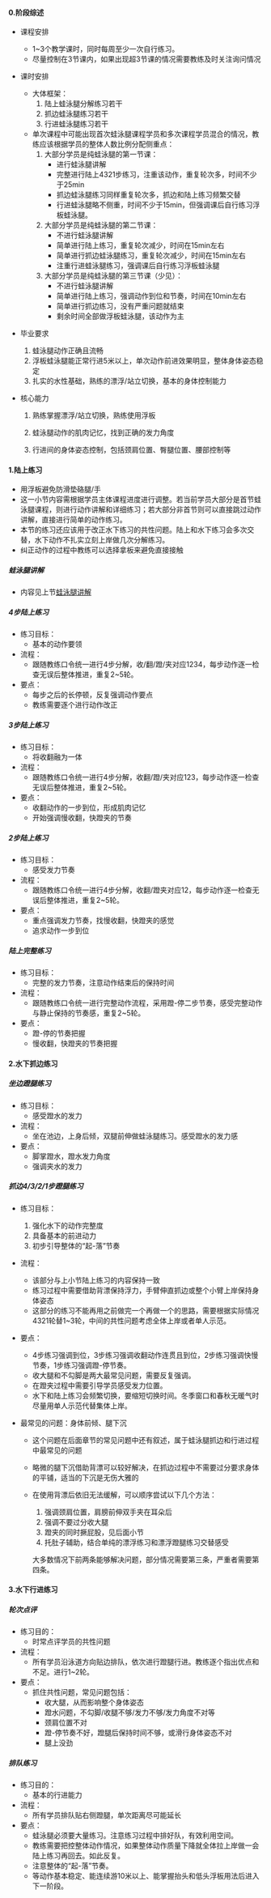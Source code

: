 #### 0.阶段综述

* 课程安排

  * 1~3个教学课时，同时每周至少一次自行练习。
  * 尽量控制在3节课内，如果出现超3节课的情况需要教练及时关注询问情况
* 课时安排
  * 大体框架：
    1. 陆上蛙泳腿分解练习若干
    2. 抓边蛙泳腿练习若干
    3. 行进蛙泳腿练习若干
  * 单次课程中可能出现首次蛙泳腿课程学员和多次课程学员混合的情况，教练应该根据学员的整体人数比例分配侧重点：
    1. 大部分学员是纯蛙泳腿的第一节课：
       * 进行蛙泳腿讲解
       * 完整进行陆上4321步练习，注重该动作，重复轮次多，时间不少于25min
       * 抓边蛙泳腿练习同样重复轮次多，抓边和陆上练习频繁交替
       * 行进蛙泳腿略不侧重，时间不少于15min，但强调课后自行练习浮板蛙泳腿。
    2. 大部分学员是纯蛙泳腿的第二节课：
       * 不进行蛙泳腿讲解
       * 简单进行陆上练习，重复轮次减少，时间在15min左右
       * 简单进行抓边蛙泳腿练习，重复轮次减少，时间在15min左右
       * 注重行进蛙泳腿练习，强调课后自行练习浮板蛙泳腿
    3. 大部分学员是纯蛙泳腿的第三节课（少见）：
       * 不进行蛙泳腿讲解
       * 简单进行陆上练习，强调动作到位和节奏，时间在10min左右
       * 简单进行抓边练习，没有严重问题就结束
       * 剩余时间全部做浮板蛙泳腿，该动作为主
* 毕业要求

  1. 蛙泳腿动作正确且流畅
  2. 浮板蛙泳腿能正常行进5米以上，单次动作前进效果明显，整体身体姿态稳定
  3. 扎实的水性基础，熟练的漂浮/站立切换，基本的身体控制能力
* 核心能力

  1. 熟练掌握漂浮/站立切换，熟练使用浮板

  2. 蛙泳腿动作的肌肉记忆，找到正确的发力角度
  3. 行进间的身体姿态控制，包括颈肩位置、臀腿位置、腰部控制等

#### 1.陆上练习

* 用浮板避免防滑垫硌腿/手
* 这一小节内容需根据学员主体课程进度进行调整。若当前学员大部分是首节蛙泳腿课程，则进行动作讲解和详细练习；若大部分非首节则可以直接跳过动作讲解，直接进行简单的动作练习。
* 本节的练习还应该用于改正水下练习的共性问题。陆上和水下练习会多次交替，水下动作不扎实立刻上岸做几次分解练习。
* 纠正动作的过程中教练可以选择拿板来避免直接接触

##### 蛙泳腿讲解

* 内容见上节[蛙泳腿讲解](#蛙泳腿讲解)

##### 4步陆上练习

* 练习目标：
  * 基本的动作要领
* 流程：
  * 跟随教练口令统一进行4步分解，收/翻/蹬/夹对应1234，每步动作逐一检查无误后整体推进，重复2~5轮。
* 要点：
  * 每步之后的长停顿，反复强调动作要点
  * 教练需要逐个进行动作改正

##### 3步陆上练习

* 练习目标：
  * 将收翻融为一体
* 流程：
  * 跟随教练口令统一进行4步分解，收翻/蹬/夹对应123，每步动作逐一检查无误后整体推进，重复2~5轮。
* 要点：
  * 收翻动作的一步到位，形成肌肉记忆
  * 开始强调慢收翻，快蹬夹的节奏

##### 2步陆上练习

* 练习目标：
  * 感受发力节奏
* 流程：
  * 跟随教练口令统一进行4步分解，收翻/蹬夹对应12，每步动作逐一检查无误后整体推进，重复2~5轮。
* 要点：
  * 重点强调发力节奏，找慢收翻，快蹬夹的感觉
  * 追求动作一步到位

##### 陆上完整练习

* 练习目标：
  * 完整的发力节奏，注意动作结束后的保持时间
* 流程：
  * 跟随教练口令统一进行完整动作流程，采用蹬-停二步节奏，感受完整动作与静止保持的节奏感，重复2~5轮。
* 要点：
  * 蹬-停的节奏把握
  * 慢收翻，快蹬夹的节奏把握

#### 2.水下抓边练习

##### 坐边蹬腿练习

* 练习目标：
  * 感受蹬水的发力
* 流程：
  * 坐在池边，上身后倾，双腿前伸做蛙泳腿练习。感受蹬水的发力感
* 要点：
  * 脚掌蹬水，蹬水发力角度
  * 强调夹水的发力

##### 抓边4/3/2/1步蹬腿练习

* 练习目标：

  1. 强化水下的动作完整度
  2. 具备基本的前进动力
  3. 初步引导整体的“起-落”节奏

* 流程：

  * 该部分与上小节陆上练习的内容保持一致
  * 练习过程中需要借助背漂保持浮力，手臂伸直抓边或整个小臂上岸保持身体姿态
  * 这部分的练习不能再用之前做完一个再做一个的思路，需要根据实际情况4321轮替1~3轮，中间的共性问题考虑全体上岸或者单人示范。

* 要点：

  * 4步练习强调到位，3步练习强调收翻动作连贯且到位，2步练习强调快慢节奏，1步练习强调蹬-停节奏。
  * 收大腿和不勾脚是两大最常见问题，需要反复强调。
  * 在蹬夹过程中需要引导学员感受发力位置。
  * 水下和陆上练习会频繁切换，要缩短切换时间。冬季窗口和春秋无暖气时尽量用单人示范代替集体上岸。

* 最常见的问题：身体前倾、腿下沉

  * 这个问题在后面章节的常见问题中还有叙述，属于蛙泳腿抓边和行进过程中最常见的问题

  * 略微的腿下沉借助背漂可以较好解决，在抓边过程中不需要过分要求身体的平铺，适当的下沉是无伤大雅的

  * 在使用背漂后依旧无法缓解，可以顺序尝试以下几个方法：

    1. 强调颈肩位置，肩膀前伸双手夹在耳朵后
    2. 强调不要过分收大腿
    3. 蹬夹的同时撅屁股，见后面小节
    4. 托肚子辅助，结合单纯的漂浮练习和漂浮蹬腿练习交替感受

    大多数情况下前两条能够解决问题，部分情况需要第三条，严重者需要第四条。

    

#### 3.水下行进练习

##### 轮次点评

* 练习目的：
  * 时常点评学员的共性问题
* 流程：
  * 所有学员沿泳道方向贴边排队，依次进行蹬腿行进。教练逐个指出优点和不足。进行1~2轮。
* 要点：
  * 抓住共性问题，常见问题包括：
    * 收大腿，从而影响整个身体姿态
    * 蹬水问题，不勾脚/收腿不够/发力不够/发力角度不对等
    * 颈肩位置不对
    * 蹬-停节奏不好，蹬腿后保持时间不够，或滑行身体姿态不对
    * 腿上没劲

##### 排队练习

* 练习目的：
  * 基本的行进能力
* 流程：
  * 所有学员排队贴右侧蹬腿，单次距离尽可能延长
* 要点：
  * 蛙泳腿必须要大量练习。注意练习过程中排好队，有效利用空间。
  * 教练需要把控整体动作情况，如果整体动作质量下降就全体拉上岸做一会陆上练习再回去。如此反复。
  * 注意整体的“起-落”节奏。
  * 等动作基本稳定、能连续游10米以上、能掌握抬头和低头浮板用法后进入下一阶段。